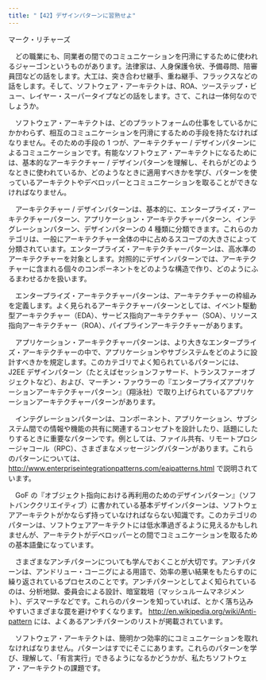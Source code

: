 ```yaml
---
title: "【42】デザインパターンに習熟せよ"
---
```



マーク・リチャーズ


　どの職業にも、同業者の間でのコミュニケーションを円滑にするために使われるジャーゴンというものがあります。法律家は、人身保護令状、予備尋問、陪審員団などの話をします。大工は、突き合わせ継手、重ね継手、フラックスなどの話をします。そして、ソフトウェア・アーキテクトは、ROA、ツーステップ・ビュー、レイヤー・スーパータイプなどの話をします。さて、これは一体何なのでしょうか。

　ソフトウェア・アーキテクトは、どのプラットフォームの仕事をしているかにかかわらず、相互のコミュニケーションを円滑にするための手段を持たなければなりません。そのための手段の 1 つが、アーキテクチャー / デザインパターンによるコミュニケーションです。有能なソフトウェア・アーキテクトになるためには、基本的なアーキテクチャー / デザインパターンを理解し、それらがどのようなときに使われているか、どのようなときに適用すべきかを学び、パターンを使っているアーキテクトやデベロッパーとコミュニケーションを取ることができなければなりません。

　アーキテクチャー / デザインパターンは、基本的に、エンタープライズ・アーキテクチャーパターン、アプリケーション・アーキテクチャーパターン、インテグレーションパターン、デザインパターンの 4 種類に分類できます。これらのカテゴリは、一般にアーキテクチャー全体の中に占めるスコープの大きさによって分類されています。エンタープライズ・アーキテクチャーパターンは、高水準のアーキテクチャーを対象とします。対照的にデザインパターンでは、アーキテクチャーに含まれる個々のコンポーネントをどのような構造で作り、どのようにふるまわせるかを扱います。

　エンタープライズ・アーキテクチャーパターンは、アーキテクチャーの枠組みを定義します。よく見られるアーキテクチャーパターンとしては、イベント駆動型アーキテクチャー（EDA）、サービス指向アーキテクチャー（SOA）、リソース指向アーキテクチャー（ROA）、パイプラインアーキテクチャーがあります。

　アプリケーション・アーキテクチャーパターンは、より大きなエンタープライズ・アーキテクチャーの中で、アプリケーションやサブシステムをどのように設計すべきかを規定します。このカテゴリでよく知られているパターンには、J2EE デザインパターン（たとえばセッションファサード、トランスファーオブジェクトなど）、および、マーチン・ファウラーの『エンタープライズアプリケーションアーキテクチャーパターン』（翔泳社）で取り上げられているアプリケーションアーキテクチャーパターンがあります。

　インテグレーションパターンは、コンポーネント、アプリケーション、サブシステム間での情報や機能の共有に関連するコンセプトを設計したり、話題にしたりするときに重要なパターンです。例としては、ファイル共有、リモートプロシージャコール（RPC）、さまざまなメッセージングパターンがあります。これらのパターンについては、http://www.enterpriseintegrationpatterns.com/eaipatterns.html で説明されています。

　GoF の『オブジェクト指向における再利用のためのデザインパターン』（ソフトバンククリエイティブ）に書かれている基本デザインパターンは、ソフトウェアアーキテクトがかならず持っていなければならない知識です。このカテゴリのパターンは、ソフトウェアアーキテクトには低水準過ぎるように見えるかもしれませんが、アーキテクトがデベロッパーとの間でコミュニケーションを取るための基本語彙になっています。

　さまざまなアンチパターンについても学んでおくことが大切です。アンチパターンは、アンドリュー・コーニグによる用語で、効率の悪い結果をもたらすのに繰り返されているプロセスのことです。アンチパターンとしてよく知られているのは、分析地獄、委員会による設計、暗室栽培（マッシュルームマネジメント）、デスマーチなどです。これらのパターンを知っていれば、とかく落ち込みやすいさまざまな罠を避けやすくなります。 http://en.wikipedia.org/wiki/Anti-pattern には、よくあるアンチパターンのリストが掲載されています。

　ソフトウェア・アーキテクトは、簡明かつ効率的にコミュニケーションを取れなければなりません。パターンはすでにそこにあります。これらのパターンを学び、理解して、「有言実行」できるようになるかどうかが、私たちソフトウェア・アーキテクトの課題です。
